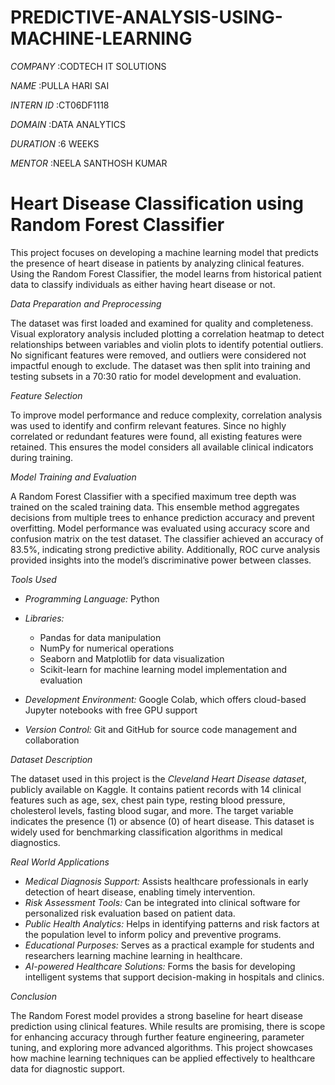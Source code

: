 # PREDICTIVE-ANALYSIS-USING-MACHINE-LEARNING

*COMPANY* :CODTECH IT SOLUTIONS

*NAME* :PULLA HARI SAI

*INTERN ID* :CT06DF1118

*DOMAIN* :DATA ANALYTICS

*DURATION* :6 WEEKS

*MENTOR* :NEELA SANTHOSH KUMAR

# Heart Disease Classification using Random Forest Classifier

This project focuses on developing a machine learning model that predicts the presence of heart disease in patients by analyzing clinical features. Using the Random Forest Classifier, the model learns from historical patient data to classify individuals as either having heart disease or not.

*Data Preparation and Preprocessing*

The dataset was first loaded and examined for quality and completeness. Visual exploratory analysis included plotting a correlation heatmap to detect relationships between variables and violin plots to identify potential outliers. No significant features were removed, and outliers were considered not impactful enough to exclude. The dataset was then split into training and testing subsets in a 70:30 ratio for model development and evaluation.

*Feature Selection*

To improve model performance and reduce complexity, correlation analysis was used to identify and confirm relevant features. Since no highly correlated or redundant features were found, all existing features were retained. This ensures the model considers all available clinical indicators during training.

*Model Training and Evaluation*

A Random Forest Classifier with a specified maximum tree depth was trained on the scaled training data. This ensemble method aggregates decisions from multiple trees to enhance prediction accuracy and prevent overfitting. Model performance was evaluated using accuracy score and confusion matrix on the test dataset. The classifier achieved an accuracy of 83.5%, indicating strong predictive ability. Additionally, ROC curve analysis provided insights into the model’s discriminative power between classes.

*Tools Used*

* *Programming Language:* Python
* *Libraries:*

  * Pandas for data manipulation
  * NumPy for numerical operations
  * Seaborn and Matplotlib for data visualization
  * Scikit-learn for machine learning model implementation and evaluation
* *Development Environment:* Google Colab, which offers cloud-based Jupyter notebooks with free GPU support
* *Version Control:* Git and GitHub for source code management and collaboration

*Dataset Description*

The dataset used in this project is the *Cleveland Heart Disease dataset*, publicly available on Kaggle. It contains patient records with 14 clinical features such as age, sex, chest pain type, resting blood pressure, cholesterol levels, fasting blood sugar, and more. The target variable indicates the presence (1) or absence (0) of heart disease. This dataset is widely used for benchmarking classification algorithms in medical diagnostics.

*Real World Applications*

* *Medical Diagnosis Support:* Assists healthcare professionals in early detection of heart disease, enabling timely intervention.
* *Risk Assessment Tools:* Can be integrated into clinical software for personalized risk evaluation based on patient data.
* *Public Health Analytics:* Helps in identifying patterns and risk factors at the population level to inform policy and preventive programs.
* *Educational Purposes:* Serves as a practical example for students and researchers learning machine learning in healthcare.
* *AI-powered Healthcare Solutions:* Forms the basis for developing intelligent systems that support decision-making in hospitals and clinics.

*Conclusion*

The Random Forest model provides a strong baseline for heart disease prediction using clinical features. While results are promising, there is scope for enhancing accuracy through further feature engineering, parameter tuning, and exploring more advanced algorithms. This project showcases how machine learning techniques can be applied effectively to healthcare data for diagnostic support.
